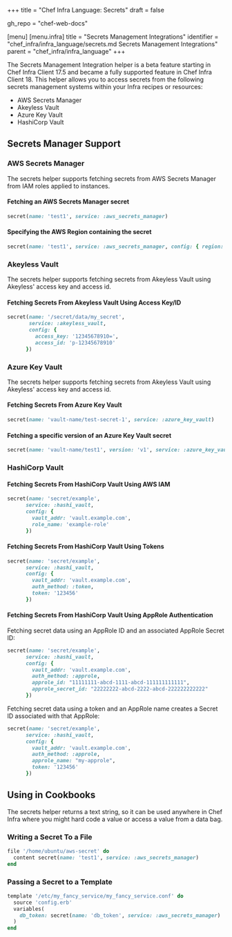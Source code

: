+++
title = "Chef Infra Language: Secrets"
draft = false

gh_repo = "chef-web-docs"

[menu]
  [menu.infra]
    title = "Secrets Management Integrations"
    identifier = "chef_infra/infra_language/secrets.md Secrets Management Integrations"
    parent = "chef_infra/infra_language"
+++

The Secrets Management Integration helper is a beta feature starting in Chef Infra Client 17.5 and became a fully supported feature in Chef Infra Client 18. This helper allows you to access secrets from the following secrets management systems within your Infra recipes or resources:

- AWS Secrets Manager
- Akeyless Vault
- Azure Key Vault
- HashiCorp Vault

## Secrets Manager Support

### AWS Secrets Manager

The secrets helper supports fetching secrets from AWS Secrets Manager from IAM roles applied to instances.

#### Fetching an AWS Secrets Manager secret

```ruby
secret(name: 'test1', service: :aws_secrets_manager)
```

#### Specifying the AWS Region containing the secret

```ruby
secret(name: 'test1', service: :aws_secrets_manager, config: { region: 'us-west-2' })
```

### Akeyless Vault

The secrets helper supports fetching secrets from Akeyless Vault using Akeyless' access key and access id.

#### Fetching Secrets From Akeyless Vault Using Access Key/ID

```ruby
secret(name: '/secret/data/my_secret',
       service: :akeyless_vault,
       config: {
         access_key: '12345678910=',
         access_id: 'p-12345678910'
      })
```

### Azure Key Vault

The secrets helper supports fetching secrets from Akeyless Vault using Akeyless' access key and access id.

#### Fetching Secrets From Azure Key Vault

```ruby
secret(name: 'vault-name/test-secret-1', service: :azure_key_vault)
```

#### Fetching a specific version of an Azure Key Vault secret

```ruby
secret(name: 'vault-name/test1', version: 'v1', service: :azure_key_vault)
```

### HashiCorp Vault

#### Fetching Secrets From HashiCorp Vault Using AWS IAM

```ruby
secret(name: 'secret/example',
      service: :hashi_vault,
      config: {
        vault_addr: 'vault.example.com',
        role_name: 'example-role'
      })
```

#### Fetching Secrets From HashiCorp Vault Using Tokens

```ruby
secret(name: 'secret/example',
      service: :hashi_vault,
      config: {
        vault_addr: 'vault.example.com',
        auth_method: :token,
        token: '123456'
      })
```

#### Fetching Secrets From HashiCorp Vault Using AppRole Authentication

Fetching secret data using an AppRole ID and an associated AppRole Secret ID:

```ruby
secret(name: 'secret/example',
      service: :hashi_vault,
      config: {
        vault_addr: 'vault.example.com',
        auth_method: :approle,
        approle_id: "11111111-abcd-1111-abcd-111111111111",
        approle_secret_id: "22222222-abcd-2222-abcd-222222222222"
      })
```

Fetching secret data using a token and an AppRole name creates a Secret ID associated with that AppRole:

```ruby
secret(name: 'secret/example',
      service: :hashi_vault,
      config: {
        vault_addr: 'vault.example.com',
        auth_method: :approle,
        approle_name: "my-approle",
        token: '123456'
      })
```

## Using in Cookbooks

The secrets helper returns a text string, so it can be used anywhere in Chef Infra where you might hard code a value or access a value from a data bag.

### Writing a Secret To a File

```ruby
file '/home/ubuntu/aws-secret' do
  content secret(name: 'test1', service: :aws_secrets_manager)
end
```

### Passing a Secret to a Template

```ruby
template '/etc/my_fancy_service/my_fancy_service.conf' do
  source 'config.erb'
  variables(
    db_token: secret(name: 'db_token', service: :aws_secrets_manager)
  )
end
```
